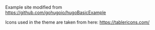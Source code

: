Example site modified from https://github.com/gohugoio/hugoBasicExample

Icons used in the theme are taken from here: https://tablericons.com/
